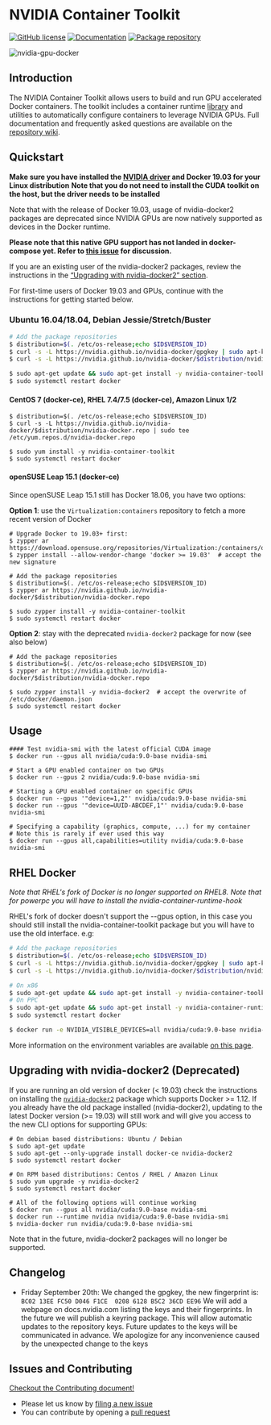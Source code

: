 # NVIDIA Container Toolkit

[![GitHub license](https://img.shields.io/github/license/NVIDIA/nvidia-docker?style=flat-square)](https://raw.githubusercontent.com/NVIDIA/nvidia-docker/master/LICENSE)
[![Documentation](https://img.shields.io/badge/documentation-wiki-blue.svg?style=flat-square)](https://github.com/NVIDIA/nvidia-docker/wiki)
[![Package repository](https://img.shields.io/badge/packages-repository-b956e8.svg?style=flat-square)](https://nvidia.github.io/nvidia-docker)

![nvidia-gpu-docker](https://cloud.githubusercontent.com/assets/3028125/12213714/5b208976-b632-11e5-8406-38d379ec46aa.png)

## Introduction
The NVIDIA Container Toolkit allows users to build and run GPU accelerated Docker containers. The toolkit includes a container runtime [library](https://github.com/NVIDIA/libnvidia-container) and utilities to automatically configure containers to leverage NVIDIA GPUs. Full documentation and frequently asked questions are available on the [repository wiki](https://github.com/NVIDIA/nvidia-docker/wiki).

## Quickstart

**Make sure you have installed the [NVIDIA driver](https://github.com/NVIDIA/nvidia-docker/wiki/Frequently-Asked-Questions#how-do-i-install-the-nvidia-driver) and Docker 19.03 for your Linux distribution**
**Note that you do not need to install the CUDA toolkit on the host, but the driver needs to be installed**

Note that with the release of Docker 19.03, usage of nvidia-docker2 packages are deprecated since NVIDIA GPUs are now natively supported as devices in the Docker runtime.

**Please note that this native GPU support has not landed in docker-compose yet. Refer to [this issue](https://github.com/docker/compose/issues/6691) for discussion.**

If you are an existing user of the nvidia-docker2 packages, review the instructions in the [“Upgrading with nvidia-docker2” section](https://github.com/NVIDIA/nvidia-docker/tree/master#upgrading-with-nvidia-docker2-deprecated).

For first-time users of Docker 19.03 and GPUs, continue with the instructions for getting started below.

### Ubuntu 16.04/18.04, Debian Jessie/Stretch/Buster
```sh
# Add the package repositories
$ distribution=$(. /etc/os-release;echo $ID$VERSION_ID)
$ curl -s -L https://nvidia.github.io/nvidia-docker/gpgkey | sudo apt-key add -
$ curl -s -L https://nvidia.github.io/nvidia-docker/$distribution/nvidia-docker.list | sudo tee /etc/apt/sources.list.d/nvidia-docker.list

$ sudo apt-get update && sudo apt-get install -y nvidia-container-toolkit
$ sudo systemctl restart docker
```

#### CentOS 7 (docker-ce), RHEL 7.4/7.5 (docker-ce), Amazon Linux 1/2
```
$ distribution=$(. /etc/os-release;echo $ID$VERSION_ID)
$ curl -s -L https://nvidia.github.io/nvidia-docker/$distribution/nvidia-docker.repo | sudo tee /etc/yum.repos.d/nvidia-docker.repo

$ sudo yum install -y nvidia-container-toolkit
$ sudo systemctl restart docker
```

#### openSUSE Leap 15.1 (docker-ce)

Since openSUSE Leap 15.1 still has Docker 18.06, you have two options:

**Option 1**: use the `Virtualization:containers` repository to fetch a more recent version of Docker

```console
# Upgrade Docker to 19.03+ first:
$ zypper ar https://download.opensuse.org/repositories/Virtualization:/containers/openSUSE_Leap_15.1/Virtualization:containers.repo
$ zypper install --allow-vendor-change 'docker >= 19.03'  # accept the new signature

# Add the package repositories
$ distribution=$(. /etc/os-release;echo $ID$VERSION_ID)
$ zypper ar https://nvidia.github.io/nvidia-docker/$distribution/nvidia-docker.repo

$ sudo zypper install -y nvidia-container-toolkit
$ sudo systemctl restart docker
```

**Option 2**: stay with the deprecated `nvidia-docker2` package for now (see also below)

```console
# Add the package repositories
$ distribution=$(. /etc/os-release;echo $ID$VERSION_ID)
$ zypper ar https://nvidia.github.io/nvidia-docker/$distribution/nvidia-docker.repo

$ sudo zypper install -y nvidia-docker2  # accept the overwrite of /etc/docker/daemon.json
$ sudo systemctl restart docker
```

## Usage
```
#### Test nvidia-smi with the latest official CUDA image
$ docker run --gpus all nvidia/cuda:9.0-base nvidia-smi

# Start a GPU enabled container on two GPUs
$ docker run --gpus 2 nvidia/cuda:9.0-base nvidia-smi

# Starting a GPU enabled container on specific GPUs
$ docker run --gpus '"device=1,2"' nvidia/cuda:9.0-base nvidia-smi
$ docker run --gpus '"device=UUID-ABCDEF,1"' nvidia/cuda:9.0-base nvidia-smi

# Specifying a capability (graphics, compute, ...) for my container
# Note this is rarely if ever used this way
$ docker run --gpus all,capabilities=utility nvidia/cuda:9.0-base nvidia-smi
```

## RHEL Docker

_Note that RHEL's fork of Docker is no longer supported on RHEL8._
_Note that for powerpc you will have to install the nvidia-container-runtime-hook_

RHEL's fork of docker doesn't support the --gpus option, in this case you should still install
the nvidia-container-toolkit package but you will have to use the old interface. e.g:
```bash
# Add the package repositories
$ distribution=$(. /etc/os-release;echo $ID$VERSION_ID)
$ curl -s -L https://nvidia.github.io/nvidia-docker/gpgkey | sudo apt-key add -
$ curl -s -L https://nvidia.github.io/nvidia-docker/$distribution/nvidia-docker.list | sudo tee /etc/apt/sources.list.d/nvidia-docker.list

# On x86
$ sudo apt-get update && sudo apt-get install -y nvidia-container-toolkit
# On PPC
$ sudo apt-get update && sudo apt-get install -y nvidia-container-runtime-hook
$ sudo systemctl restart docker

$ docker run -e NVIDIA_VISIBLE_DEVICES=all nvidia/cuda:9.0-base nvidia-smi
```

More information on the environment variables are available [on this page](https://github.com/NVIDIA/nvidia-container-runtime#environment-variables-oci-spec).

## Upgrading with nvidia-docker2 (Deprecated)

If you are running an old version of docker (< 19.03) check the instructions on installing the [`nvidia-docker2`](https://github.com/NVIDIA/nvidia-docker/wiki/Installation-(version-2.0)) package which supports Docker >= 1.12.
If you already have the old package installed (nvidia-docker2), updating to the latest Docker version (>= 19.03) will still work and will  give you access to the new CLI options for supporting GPUs:

```
# On debian based distributions: Ubuntu / Debian
$ sudo apt-get update
$ sudo apt-get --only-upgrade install docker-ce nvidia-docker2
$ sudo systemctl restart docker

# On RPM based distributions: Centos / RHEL / Amazon Linux
$ sudo yum upgrade -y nvidia-docker2
$ sudo systemctl restart docker

# All of the following options will continue working
$ docker run --gpus all nvidia/cuda:9.0-base nvidia-smi
$ docker run --runtime nvidia nvidia/cuda:9.0-base nvidia-smi
$ nvidia-docker run nvidia/cuda:9.0-base nvidia-smi
```

Note that in the future, nvidia-docker2 packages will no longer be supported.

## Changelog

* Friday September 20th:
  We changed the gpgkey, the new fingerprint is: `BC02 13EE FC50 D046 F1CE  0208 6128 B5C2 36CD EE96`
  We will add a webpage on docs.nvidia.com listing the keys and their fingerprints.
  In the future we will publish a keyring package. This will allow automatic updates to the repository keys.
  Future updates to the keys will be communicated in advance. We apologize for any inconvenience caused by the unexpected change to the keys


## Issues and Contributing

[Checkout the Contributing document!](CONTRIBUTING.md)

* Please let us know by [filing a new issue](https://github.com/NVIDIA/nvidia-docker/issues/new)
* You can contribute by opening a [pull request](https://help.github.com/articles/using-pull-requests/)
